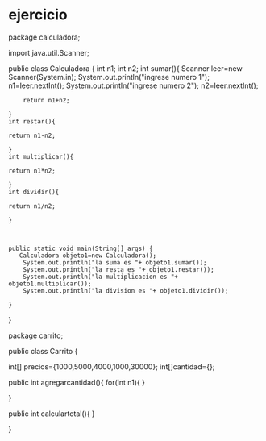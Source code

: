 # ejercicio
package calculadora;

import java.util.Scanner;


public class Calculadora {
    int n1;
    int n2;
    int sumar(){
        Scanner leer=new Scanner(System.in);
        System.out.println("ingrese numero 1");
        n1=leer.nextInt();
        System.out.println("ingrese numero 2");
        n2=leer.nextInt();

        return n1+n2;
        
    }
    int restar(){
        
    return n1-n2;
    
    }
    int multiplicar(){
       
    return n1*n2;
    
    }
    int dividir(){
        
    return n1/n2;
    
    }
    
    
    
    public static void main(String[] args) {
       Calculadora objeto1=new Calculadora();
        System.out.println("la suma es "+ objeto1.sumar());
        System.out.println("la resta es "+ objeto1.restar());
        System.out.println("la multiplicacion es "+ objeto1.multiplicar());
        System.out.println("la division es "+ objeto1.dividir());
    
    }
    
}


package carrito;


public class Carrito {

   int[] precios={1000,5000,4000,1000,30000};
   int[]cantidad={};
   
   public int agregarcantidad(){
       for(int n1){
       }
   
   }
   
   public int calculartotal(){
   }
   
   
   
    
    
    
    
    
}

